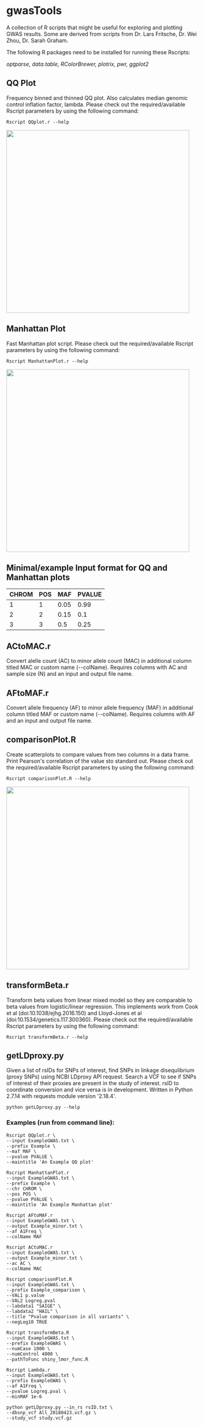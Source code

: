 # gwasTools

A collection of R scripts that might be useful for exploring and plotting GWAS results.
Some are derived from scripts from Dr. Lars Fritsche, Dr. Wei Zhou, Dr. Sarah Graham.

The following R packages need to be installed for running these Rscripts:

*optparse, data.table, RColorBrewer, plotrix, pwr, ggplot2*


## QQ Plot

Frequency binned and thinned QQ plot. Also calculates median genomic control inflation factor, lambda. Please check out the required/available Rscript parameters by using the following command:

    Rscript QQplot.r --help

<img src="/Example_QQ.png" height="480">

## Manhattan Plot

Fast Manhattan plot script. Please check out the required/available Rscript parameters by using the following command:

    Rscript ManhattanPlot.r --help

<img src="/Example_Manhattan.png" height="480">


## Minimal/example Input format for QQ and Manhattan plots

|CHROM	|POS	|MAF	|PVALUE	|
|---	|---	|---	|---	|
|1  	|1  	|0.05	|0.99	|
|2  	|2   	|0.15	|0.1	|
|3  	|3  	|0.5	|0.25	|

## ACtoMAC.r 

Convert alelle count (AC) to minor allele count (MAC) in additional column titled MAC or custom name (--colName). Requires columns with AC and sample size (N) and an input and output file name.  
   
## AFtoMAF.r 

Convert allele frequency (AF) to minor allele frequency (MAF) in additional column titled MAF or custom name (--colName). Requires columns with AF and an input and output file name.
    
## comparisonPlot.R 

Create scatterplots to compare values from two columns in a data frame. Print Pearson's correlation of the value sto standard out. Please check out the required/available Rscript parameters by using the following command:

    Rscript comparisonPlot.R --help
    
<img src="/Example_comparison.png" height="480">
    
## transformBeta.r 

Transform beta values from linear mixed model so they are comparable to beta values from logistic/linear regression. This implements work from Cook et al (doi:10.1038/ejhg.2016.150) and Lloyd-Jones et al (doi:10.1534/genetics.117.300360). Please check out the required/available Rscript parameters by using the following command:

    Rscript transformBeta.r --help 
    
## getLDproxy.py

Given a list of rsIDs for SNPs of interest, find SNPs in linkage disequlibrium (proxy SNPs) using NCBI LDproxy API request. Search a VCF to see if SNPs of interest of their proxies are present in the study of interest. rsID to coordinate conversion and vice versa is in development. Written in Python 2.7.14 with requests module version '2.18.4'.

    python getLDproxy.py --help

### Examples (run from command line):

    Rscript QQplot.r \
    --input ExampleGWAS.txt \
    --prefix Example \
    --maf MAF \
    --pvalue PVALUE \
    --maintitle 'An Example QQ plot'

    Rscript ManhattanPlot.r 
    --input ExampleGWAS.txt \
    --prefix Example \
    --chr CHROM \
    --pos POS \
    --pvalue PVALUE \
    --maintitle 'An Example Manhattan plot'
    
    Rscript AFtoMAF.r
    --input ExampleGWAS.txt \
    --output Example_minor.txt \
    --af A1Freq \
    --colName MAF
 
    Rscript ACtoMAC.r
    --input ExampleGWAS.txt \
    --output Example_minor.txt \
    --ac AC \
    --colName MAC

    Rscript comparisonPlot.R
    --input ExampleGWAS.txt \
    --prefix Example_comparison \
    --VAL1 p.value
    --VAL2 Logreg.pval
    --labdata1 "SAIGE" \
    --labdata2 "HAIL" \
    --title "Pvalue comparison in all variants" \
    --negLog10 TRUE

    Rscript transformBeta.R
    --input ExampleGWAS.txt \ 
    --prefix ExampleGWAS \
    --numCase 1000 \
    --numControl 4000 \
    --pathToFunc shiny_lmor_func.R
    
    Rscript Lambda.r 
    --input ExampleGWAS.txt \
    --prefix ExampleGWAS \ 
    --af A1Freq \
    --pvalue Logreg.pval \
    --minMAF 1e-6
    
    python getLDproxy.py --in_rs rsID.txt \
    --dbsnp_vcf All_20180423.vcf.gz \
    --study_vcf study.vcf.gz 
    
    
